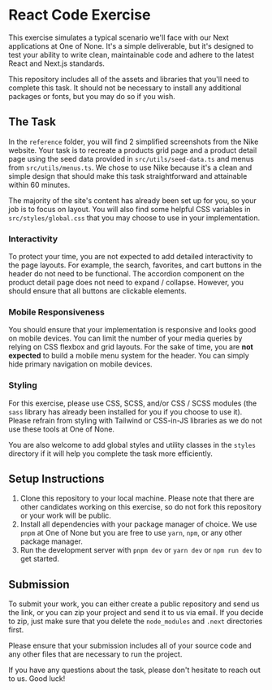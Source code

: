 # React Code Exercise

This exercise simulates a typical scenario we'll face with our Next applications at One of None. It's a simple deliverable, but it's designed to test your ability to write clean, maintainable code and adhere to the latest React and Next.js standards.

This repository includes all of the assets and libraries that you'll need to complete this task. It should not be necessary to install any additional packages or fonts, but you may do so if you wish.

## The Task

In the `reference` folder, you will find 2 simplified screenshots from the Nike website. Your task is to recreate a products grid page and a product detail page using the seed data provided in `src/utils/seed-data.ts` and menus from `src/utils/menus.ts`. We chose to use Nike because it's a clean and simple design that should make this task straightforward and attainable within 60 minutes.

The majority of the site's content has already been set up for you, so your job is to focus on layout. You will also find some helpful CSS variables in `src/styles/global.css` that you may choose to use in your implementation.

### Interactivity

To protect your time, you are not expected to add detailed interactivity to the page layouts. For example, the search, favorites, and cart buttons in the header do not need to be functional. The accordion component on the product detail page does not need to expand / collapse. However, you should ensure that all buttons are clickable elements.

### Mobile Responsiveness

You should ensure that your implementation is responsive and looks good on mobile devices. You can limit the number of your media queries by relying on CSS flexbox and grid layouts. For the sake of time, you are **not expected** to build a mobile menu system for the header. You can simply hide primary navigation on mobile devices.

### Styling

For this exercise, please use CSS, SCSS, and/or CSS / SCSS modules (the `sass` library has already been installed for you if you choose to use it). Please refrain from styling with Tailwind or CSS-in-JS libraries as we do not use these tools at One of None.

You are also welcome to add global styles and utility classes in the `styles` directory if it will help you complete the task more efficiently.

## Setup Instructions

1. Clone this repository to your local machine. Please note that there are other candidates working on this exercise, so do not fork this repository or your work will be public.
2. Install all dependencies with your package manager of choice. We use `pnpm` at One of None but you are free to use `yarn`, `npm`, or any other package manager.
3. Run the development server with `pnpm dev` or `yarn dev` or `npm run dev` to get started.

## Submission

To submit your work, you can either create a public repository and send us the link, or you can zip your project and send it to us via email. If you decide to zip, just make sure that you delete the `node_modules` and `.next` directories first.

Please ensure that your submission includes all of your source code and any other files that are necessary to run the project.

If you have any questions about the task, please don't hesitate to reach out to us. Good luck!
